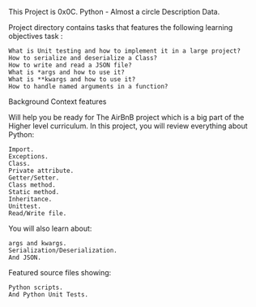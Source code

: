 This  Project is 0x0C. Python - Almost a circle
Description Data.

Project directory contains tasks that features the following learning objectives task :

    What is Unit testing and how to implement it in a large project?
    How to serialize and deserialize a Class?
    How to write and read a JSON file?
    What is *args and how to use it?
    What is **kwargs and how to use it?
    How to handle named arguments in a function?

Background Context features

Will help you be ready for The AirBnB project which is a big part of the Higher level curriculum. In this project, you will review everything about Python:

    Import.
    Exceptions.
    Class.
    Private attribute.
    Getter/Setter.
    Class method.
    Static method.
    Inheritance.
    Unittest.
    Read/Write file.

You will also learn about:

    args and kwargs.
    Serialization/Deserialization.
    And JSON.

Featured source files showing:

    Python scripts.
    And Python Unit Tests.
